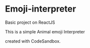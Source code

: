 # Emoji-interpreter
Basic project on ReactJS 

This is a simple Animal emoji Interpreter

created with CodeSandbox.

